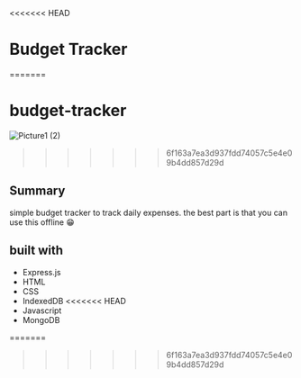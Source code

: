 <<<<<<< HEAD
# Budget Tracker
=======
# budget-tracker
![Picture1 (2)](https://user-images.githubusercontent.com/93722113/166819999-d559aa23-f27d-4a20-bfc9-f646dc8dacb2.png)

>>>>>>> 6f163a7ea3d937fdd74057c5e4e09b4dd857d29d

## Summary 
simple budget tracker to track daily expenses. the best part is that you can use this offline 😁

## built with 
* Express.js
* HTML 
* CSS 
* IndexedDB
<<<<<<< HEAD
* Javascript 
* MongoDB

=======
>>>>>>> 6f163a7ea3d937fdd74057c5e4e09b4dd857d29d
